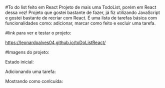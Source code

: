 #To do list feito em React
Projeto de mais uma TodoList, porém em React dessa vez! Projeto que gostei bastante de fazer, já fiz utilizando JavaScript e gostei bastante de recriar com React. É uma lista de tarefas básica com funcionalidades como: adicionar, marcar como feito e excluir uma tarefa.

#link para ver e testar o projeto: 

https://leonardoalves04.github.io/toDoListReact/

#Imagens do projeto:

Estado inicial:

Adicionando uma tarefa:

Mostrando como conlcuída: 

